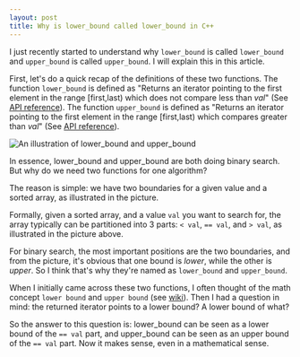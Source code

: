 ```yaml
---
layout: post
title: Why is lower_bound called lower_bound in C++
---
```


I just recently started to understand why `lower_bound` is called `lower_bound`
and `upper_bound` is called `upper_bound`. I will explain this in this article.

First, let's do a quick recap of the definitions of these two functions. The
function `lower_bound` is defined as "Returns an iterator pointing to the first
element in the range [first,last) which does not compare less than *val*" (See
[API reference](http://www.cplusplus.com/reference/algorithm/lower_bound/)). The
function `upper_bound` is defined as "Returns an iterator pointing to the first
element in the range [first,last) which compares greater than *val*" (See [API
reference](http://www.cplusplus.com/reference/algorithm/upper_bound/)).

![An illustration of lower_bound and
upper_bound](https://github.com/ttang235/ttang235.github.io/raw/master/images/lower_upper_bound_illustration.png)

In essence, lower_bound and upper_bound are both doing binary search. But why do
we need two functions for one algorithm?

The reason is simple: we have two boundaries for a given value and a sorted
array, as illustrated in the picture.

Formally, given a sorted array, and a value `val` you want to search for, the
array typically can be partitioned into 3 parts: `< val`, `== val`, and `> val`,
as illustrated in the picture above.

For binary search, the most important positions are the two boundaries, and from
the picture, it's obvious that one bound is *lower*, while the other is *upper*.
So I think that's why they're named as `lower_bound` and `upper_bound`.

When I initially came across these two functions, I often thought of the math
concept `lower bound` and `upper bound` (see
[wiki](https://en.wikipedia.org/wiki/Upper_and_lower_bounds)). Then I had a
question in mind: the returned iterator points to a lower bound? A lower bound
of what?

So the answer to this question is: lower_bound can be seen as a lower bound of
the `== val` part, and upper_bound can be seen as an upper bound of the `== val`
part. Now it makes sense, even in a mathematical sense.
